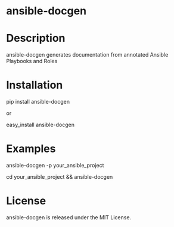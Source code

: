 ansible-docgen
=====================

Description
===========

ansible-docgen generates documentation from annotated Ansible Playbooks and Roles


Installation
===========

pip install ansible-docgen

or

easy_install ansible-docgen

Examples
===========

ansible-docgen -p your_ansible_project

cd your_ansible_project && ansible-docgen

License
=======

ansible-docgen is released under the MIT License.
